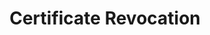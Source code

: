 ---
title: "Certificate Revocation"
tags: [Cybersecurity]
sidebar_position: 37
last_update:
  date: 1/30/2024
---